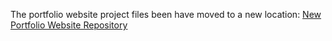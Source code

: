 The portfolio website project files been have moved to a new location: [New Portfolio Website Repository](https://github.com/[YourUsername]/[NewRepositoryName])
